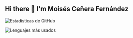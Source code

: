 ## Hi there 👋 I'm Moisés Ceñera Fernández

![Estadísticas de GitHub](https://github-readme-stats.vercel.app/api?username=ramsesware&show_icons=true&theme=radical)

![Lenguajes más usados](https://github-readme-stats.vercel.app/api/top-langs/?username=ramsesware&layout=compact&theme=radical)


<!--
**ramsesware/ramsesware** is a ✨ _special_ ✨ repository because its `README.md` (this file) appears on your GitHub profile.

Here are some ideas to get you started:

- 🔭 I’m currently working on ...
- 🌱 I’m currently learning ...
- 👯 I’m looking to collaborate on ...
- 🤔 I’m looking for help with ...
- 💬 Ask me about ...
- 📫 How to reach me: ...
- 😄 Pronouns: ...
- ⚡ Fun fact: ...
-->
